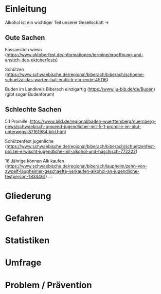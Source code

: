 # Einleitung
Alkohol ist ein wichtiger Teil unserer Gesellschaft ->
## Gute Sachen
Fassanstich wiesn (https://www.oktoberfest.de/informationen/termine/eroeffnung-und-anstich-des-oktoberfests)

Schützen (https://www.schwaebische.de/regional/biberach/biberach/schoene-schuetza-das-warten-hat-endlich-ein-ende-45116)

Buden im Landkreis Biberach einzigartig (https://www.ju-bib.de/de/Buden)
(gibt sogar Budenforum)



## Schlechte Sachen
5.1 Promille: https://www.bild.de/regional/baden-wuerttemberg/nuernberg-news/schwaebisch-gmuend-jugendlicher-mit-5-1-promille-im-blut-unterwegs-87161984.bild.html


Schützenfest jugenliche (https://www.schwaebische.de/regional/biberach/biberach/schuetzenfest-polizei-erwischt-jugendliche-mit-alkohol-und-haschisch-772222)

16 Jährige können Alk kaufen (https://www.schwaebische.de/regional/biberach/laupheim/zehn-von-zwoelf-laupheimer-geschaefte-verkaufen-alkohol-an-jugendliche-testperson-1834461)
...

# Gliederung

# Gefahren

# Statistiken

# Umfrage

# Problem / Prävention

